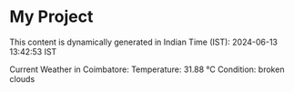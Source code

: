 # My Project

This content is dynamically generated in Indian Time (IST): 2024-06-13 13:42:53 IST


Current Weather in Coimbatore:
Temperature: 31.88 °C
Condition: broken clouds
